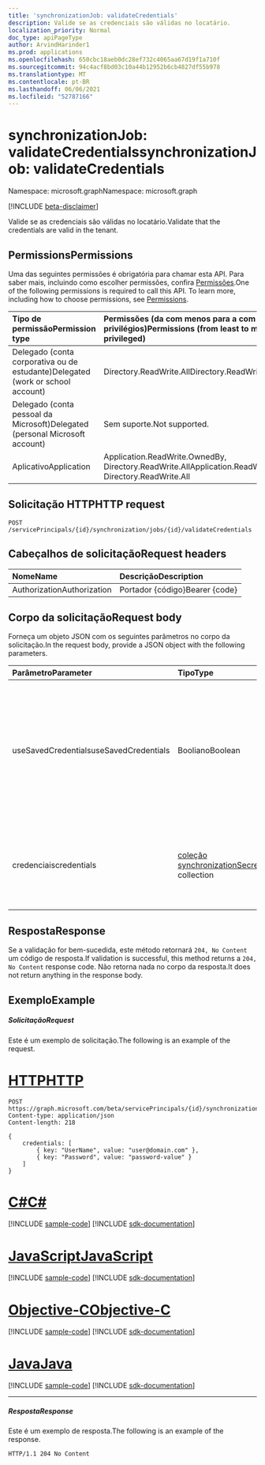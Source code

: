 ```yaml
---
title: 'synchronizationJob: validateCredentials'
description: Valide se as credenciais são válidas no locatário.
localization_priority: Normal
doc_type: apiPageType
author: ArvindHarinder1
ms.prod: applications
ms.openlocfilehash: 650cbc18aeb0dc28ef732c4065aa67d19f1a710f
ms.sourcegitcommit: 94c4acf8bd03c10a44b12952b6cb4827df55b978
ms.translationtype: MT
ms.contentlocale: pt-BR
ms.lasthandoff: 06/06/2021
ms.locfileid: "52787166"
---
```

# <a name="synchronizationjob-validatecredentials"></a><span data-ttu-id="64982-103">synchronizationJob: validateCredentials</span><span class="sxs-lookup"><span data-stu-id="64982-103">synchronizationJob: validateCredentials</span></span>

<span data-ttu-id="64982-104">Namespace: microsoft.graph</span><span class="sxs-lookup"><span data-stu-id="64982-104">Namespace: microsoft.graph</span></span>

[!INCLUDE [beta-disclaimer](../../includes/beta-disclaimer.md)]

<span data-ttu-id="64982-105">Valide se as credenciais são válidas no locatário.</span><span class="sxs-lookup"><span data-stu-id="64982-105">Validate that the credentials are valid in the tenant.</span></span>

## <a name="permissions"></a><span data-ttu-id="64982-106">Permissions</span><span class="sxs-lookup"><span data-stu-id="64982-106">Permissions</span></span>
<span data-ttu-id="64982-p101">Uma das seguintes permissões é obrigatória para chamar esta API. Para saber mais, incluindo como escolher permissões, confira [Permissões](/graph/permissions-reference).</span><span class="sxs-lookup"><span data-stu-id="64982-p101">One of the following permissions is required to call this API. To learn more, including how to choose permissions, see [Permissions](/graph/permissions-reference).</span></span>

|<span data-ttu-id="64982-109">Tipo de permissão</span><span class="sxs-lookup"><span data-stu-id="64982-109">Permission type</span></span>                        | <span data-ttu-id="64982-110">Permissões (da com menos para a com mais privilégios)</span><span class="sxs-lookup"><span data-stu-id="64982-110">Permissions (from least to most privileged)</span></span>              |
|:--------------------------------------|:---------------------------------------------------------|
|<span data-ttu-id="64982-111">Delegado (conta corporativa ou de estudante)</span><span class="sxs-lookup"><span data-stu-id="64982-111">Delegated (work or school account)</span></span>     |<span data-ttu-id="64982-112">Directory.ReadWrite.All</span><span class="sxs-lookup"><span data-stu-id="64982-112">Directory.ReadWrite.All</span></span>  |
|<span data-ttu-id="64982-113">Delegado (conta pessoal da Microsoft)</span><span class="sxs-lookup"><span data-stu-id="64982-113">Delegated (personal Microsoft account)</span></span> |<span data-ttu-id="64982-114">Sem suporte.</span><span class="sxs-lookup"><span data-stu-id="64982-114">Not supported.</span></span> |
|<span data-ttu-id="64982-115">Aplicativo</span><span class="sxs-lookup"><span data-stu-id="64982-115">Application</span></span>                            |<span data-ttu-id="64982-116">Application.ReadWrite.OwnedBy, Directory.ReadWrite.All</span><span class="sxs-lookup"><span data-stu-id="64982-116">Application.ReadWrite.OwnedBy, Directory.ReadWrite.All</span></span> | 

## <a name="http-request"></a><span data-ttu-id="64982-117">Solicitação HTTP</span><span class="sxs-lookup"><span data-stu-id="64982-117">HTTP request</span></span>
<!-- { "blockType": "ignored" } -->
```http
POST /servicePrincipals/{id}/synchronization/jobs/{id}/validateCredentials

```
## <a name="request-headers"></a><span data-ttu-id="64982-118">Cabeçalhos de solicitação</span><span class="sxs-lookup"><span data-stu-id="64982-118">Request headers</span></span>
| <span data-ttu-id="64982-119">Nome</span><span class="sxs-lookup"><span data-stu-id="64982-119">Name</span></span>       | <span data-ttu-id="64982-120">Descrição</span><span class="sxs-lookup"><span data-stu-id="64982-120">Description</span></span>|
|:---------------|:----------|
| <span data-ttu-id="64982-121">Authorization</span><span class="sxs-lookup"><span data-stu-id="64982-121">Authorization</span></span>  | <span data-ttu-id="64982-122">Portador {código}</span><span class="sxs-lookup"><span data-stu-id="64982-122">Bearer {code}</span></span>|

## <a name="request-body"></a><span data-ttu-id="64982-123">Corpo da solicitação</span><span class="sxs-lookup"><span data-stu-id="64982-123">Request body</span></span>
<span data-ttu-id="64982-124">Forneça um objeto JSON com os seguintes parâmetros no corpo da solicitação.</span><span class="sxs-lookup"><span data-stu-id="64982-124">In the request body, provide a JSON object with the following parameters.</span></span>

| <span data-ttu-id="64982-125">Parâmetro</span><span class="sxs-lookup"><span data-stu-id="64982-125">Parameter</span></span>    | <span data-ttu-id="64982-126">Tipo</span><span class="sxs-lookup"><span data-stu-id="64982-126">Type</span></span>   |<span data-ttu-id="64982-127">Descrição</span><span class="sxs-lookup"><span data-stu-id="64982-127">Description</span></span>|
|:---------------|:--------|:----------|
|<span data-ttu-id="64982-128">useSavedCredentials</span><span class="sxs-lookup"><span data-stu-id="64982-128">useSavedCredentials</span></span>|<span data-ttu-id="64982-129">Booliano</span><span class="sxs-lookup"><span data-stu-id="64982-129">Boolean</span></span>|<span data-ttu-id="64982-130">Quando , o parâmetro será ignorado e as credenciais `true` `credentials` salvas anteriormente (se alguma) serão validadas.</span><span class="sxs-lookup"><span data-stu-id="64982-130">When `true`, the `credentials` parameter will be ignored and the previously saved credentials (if any) will be validated instead.</span></span> |
|<span data-ttu-id="64982-131">credenciais</span><span class="sxs-lookup"><span data-stu-id="64982-131">credentials</span></span>|<span data-ttu-id="64982-132">[coleção synchronizationSecretKeyStringValuePair](../resources/synchronization-secretkeystringvaluepair.md)</span><span class="sxs-lookup"><span data-stu-id="64982-132">[synchronizationSecretKeyStringValuePair](../resources/synchronization-secretkeystringvaluepair.md) collection</span></span>|<span data-ttu-id="64982-133">Credenciais para validar.</span><span class="sxs-lookup"><span data-stu-id="64982-133">Credentials to validate.</span></span> <span data-ttu-id="64982-134">Ignorado quando o `useSavedCredentials` parâmetro é `true` .</span><span class="sxs-lookup"><span data-stu-id="64982-134">Ignored when the `useSavedCredentials` parameter is `true`.</span></span>|

## <a name="response"></a><span data-ttu-id="64982-135">Resposta</span><span class="sxs-lookup"><span data-stu-id="64982-135">Response</span></span>
<span data-ttu-id="64982-136">Se a validação for bem-sucedida, este método retornará `204, No Content` um código de resposta.</span><span class="sxs-lookup"><span data-stu-id="64982-136">If validation is successful, this method returns a `204, No Content` response code.</span></span> <span data-ttu-id="64982-137">Não retorna nada no corpo da resposta.</span><span class="sxs-lookup"><span data-stu-id="64982-137">It does not return anything in the response body.</span></span>

## <a name="example"></a><span data-ttu-id="64982-138">Exemplo</span><span class="sxs-lookup"><span data-stu-id="64982-138">Example</span></span>

##### <a name="request"></a><span data-ttu-id="64982-139">Solicitação</span><span class="sxs-lookup"><span data-stu-id="64982-139">Request</span></span>
<span data-ttu-id="64982-140">Este é um exemplo de solicitação.</span><span class="sxs-lookup"><span data-stu-id="64982-140">The following is an example of the request.</span></span>

# <a name="http"></a>[<span data-ttu-id="64982-141">HTTP</span><span class="sxs-lookup"><span data-stu-id="64982-141">HTTP</span></span>](#tab/http)
<!-- {
  "blockType": "request",
  "name": "synchronizationjob_validatecredentials"
}-->
```http
POST https://graph.microsoft.com/beta/servicePrincipals/{id}/synchronization/jobs/{id}/validateCredentials
Content-type: application/json
Content-length: 218

{ 
    credentials: [ 
        { key: "UserName", value: "user@domain.com" },
        { key: "Password", value: "password-value" }
    ]
}
```
# <a name="c"></a>[<span data-ttu-id="64982-142">C#</span><span class="sxs-lookup"><span data-stu-id="64982-142">C#</span></span>](#tab/csharp)
[!INCLUDE [sample-code](../includes/snippets/csharp/synchronizationjob-validatecredentials-csharp-snippets.md)]
[!INCLUDE [sdk-documentation](../includes/snippets/snippets-sdk-documentation-link.md)]

# <a name="javascript"></a>[<span data-ttu-id="64982-143">JavaScript</span><span class="sxs-lookup"><span data-stu-id="64982-143">JavaScript</span></span>](#tab/javascript)
[!INCLUDE [sample-code](../includes/snippets/javascript/synchronizationjob-validatecredentials-javascript-snippets.md)]
[!INCLUDE [sdk-documentation](../includes/snippets/snippets-sdk-documentation-link.md)]

# <a name="objective-c"></a>[<span data-ttu-id="64982-144">Objective-C</span><span class="sxs-lookup"><span data-stu-id="64982-144">Objective-C</span></span>](#tab/objc)
[!INCLUDE [sample-code](../includes/snippets/objc/synchronizationjob-validatecredentials-objc-snippets.md)]
[!INCLUDE [sdk-documentation](../includes/snippets/snippets-sdk-documentation-link.md)]

# <a name="java"></a>[<span data-ttu-id="64982-145">Java</span><span class="sxs-lookup"><span data-stu-id="64982-145">Java</span></span>](#tab/java)
[!INCLUDE [sample-code](../includes/snippets/java/synchronizationjob-validatecredentials-java-snippets.md)]
[!INCLUDE [sdk-documentation](../includes/snippets/snippets-sdk-documentation-link.md)]

---


##### <a name="response"></a><span data-ttu-id="64982-146">Resposta</span><span class="sxs-lookup"><span data-stu-id="64982-146">Response</span></span>
<span data-ttu-id="64982-147">Este é um exemplo de resposta.</span><span class="sxs-lookup"><span data-stu-id="64982-147">The following is an example of the response.</span></span> 
<!-- {
  "blockType": "response"
} -->
```http
HTTP/1.1 204 No Content
```

<!-- uuid: 8fcb5dbc-d5aa-4681-8e31-b001d5168d79
2015-10-25 14:57:30 UTC -->
<!--
{
  "type": "#page.annotation",
  "description": "synchronizationJob: validateCredentials",
  "keywords": "",
  "section": "documentation",
  "tocPath": "",
  "suppressions": [
  ]
}
-->


